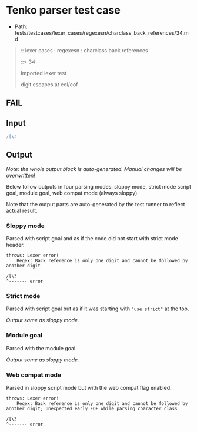 # Tenko parser test case

- Path: tests/testcases/lexer_cases/regexesn/charclass_back_references/34.md

> :: lexer cases : regexesn : charclass back references
>
> ::> 34
>
> Imported lexer test
>
> digit escapes at eol/eof

## FAIL

## Input

`````js
/[\3
`````

## Output

_Note: the whole output block is auto-generated. Manual changes will be overwritten!_

Below follow outputs in four parsing modes: sloppy mode, strict mode script goal, module goal, web compat mode (always sloppy).

Note that the output parts are auto-generated by the test runner to reflect actual result.

### Sloppy mode

Parsed with script goal and as if the code did not start with strict mode header.

`````
throws: Lexer error!
    Regex: Back reference is only one digit and cannot be followed by another digit

/[\3
^------- error
`````

### Strict mode

Parsed with script goal but as if it was starting with `"use strict"` at the top.

_Output same as sloppy mode._

### Module goal

Parsed with the module goal.

_Output same as sloppy mode._

### Web compat mode

Parsed in sloppy script mode but with the web compat flag enabled.

`````
throws: Lexer error!
    Regex: Back reference is only one digit and cannot be followed by another digit; Unexpected early EOF while parsing character class

/[\3
^------- error
`````

